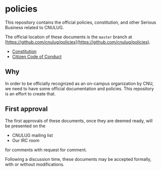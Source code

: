 # policies

This repository contains the official policies, constitution, and other Serious Business related to CNULUG.

The official location of these documents is the `master` branch at [https://github.com/cnulug/policies](https://github.com/cnulug/policies).

- [Constitution](constitution.md)
- [Citizen Code of Conduct](citizen_code_of_conduct.md)

## Why

In order to be officially recognized as an on-campus organization by CNU, we need to have some official documentation and policies. This repository is an effort to create that.

## First approval

The first approvals of these documents, once they are deemed ready, will be presented on the

- CNULUG mailing list
- Our IRC room

for comments with request for comment.

Following a discussion time, these documents may be accepted formally, with or without modifications.

